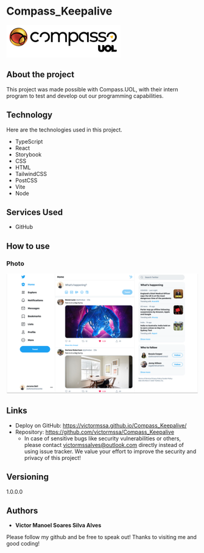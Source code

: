 # Compass_Keepalive
 ![Compass Logo](https://github.com/victormssa/Compass_Keepalive/blob/main/assets/imgs/LogoCompasso%201.svg)


## About the project
This project was made possible with Compass.UOL, with their intern program to test and develop out  our programming capabilities.


## Technology 

Here are the technologies used in this project.

* TypeScript
* React
* Storybook
* CSS
* HTML
* TailwindCSS
* PostCSS
* Vite
* Node

## Services Used

* GitHub

## How to use

### Photo

![Image](https://raw.githubusercontent.com/victormssa/React-TS-Twitter-Web-UI/main/layout/Feed/Light.png)

## Links
  - Deploy on GitHub: https://victormssa.github.io/Compass_Keepalive/
  - Repository: https://github.com/victormssa/Compass_Keepalive
    - In case of sensitive bugs like security vulnerabilities or others, please contact
      victormssalves@outlook.com directly instead of using issue tracker. We value your effort
      to improve the security and privacy of this project!

  ## Versioning

  1.0.0.0


  ## Authors

  * **Victor Manoel Soares Silva Alves** 

  Please follow my github and be free to speak out!
  Thanks to visiting me and good coding!
